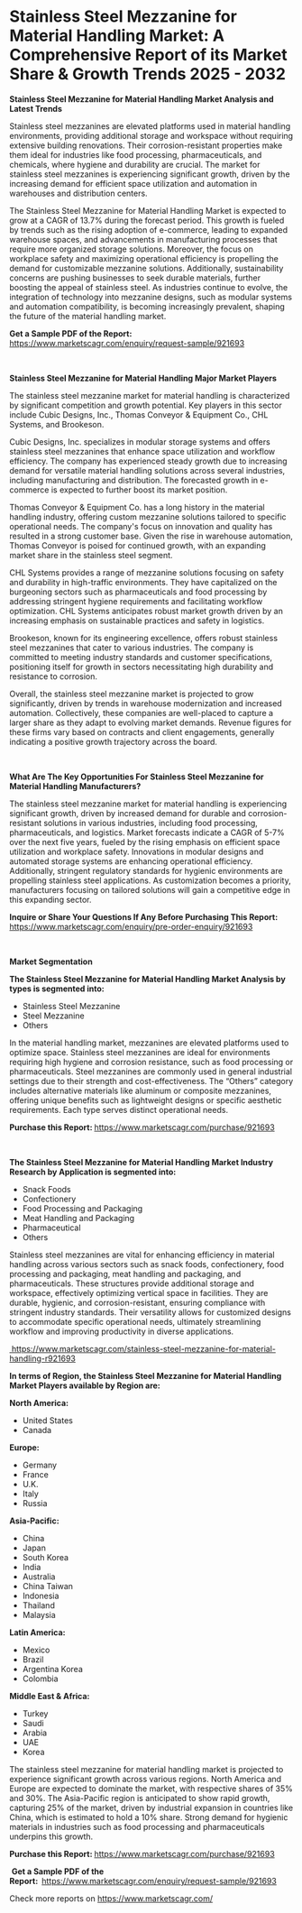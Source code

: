 <p><h1>Stainless Steel Mezzanine for Material Handling Market: A Comprehensive Report of its Market Share & Growth Trends 2025 - 2032</h1></p><p><strong>Stainless Steel Mezzanine for Material Handling Market Analysis and Latest Trends</strong></p>
<p><p>Stainless steel mezzanines are elevated platforms used in material handling environments, providing additional storage and workspace without requiring extensive building renovations. Their corrosion-resistant properties make them ideal for industries like food processing, pharmaceuticals, and chemicals, where hygiene and durability are crucial. The market for stainless steel mezzanines is experiencing significant growth, driven by the increasing demand for efficient space utilization and automation in warehouses and distribution centers.</p><p>The Stainless Steel Mezzanine for Material Handling Market is expected to grow at a CAGR of 13.7% during the forecast period. This growth is fueled by trends such as the rising adoption of e-commerce, leading to expanded warehouse spaces, and advancements in manufacturing processes that require more organized storage solutions. Moreover, the focus on workplace safety and maximizing operational efficiency is propelling the demand for customizable mezzanine solutions. Additionally, sustainability concerns are pushing businesses to seek durable materials, further boosting the appeal of stainless steel. As industries continue to evolve, the integration of technology into mezzanine designs, such as modular systems and automation compatibility, is becoming increasingly prevalent, shaping the future of the material handling market.</p></p>
<p><strong>Get a Sample PDF of the Report:&nbsp;</strong> <a href="https://www.marketscagr.com/enquiry/request-sample/921693?utm_campaign=2795&utm_medium=2&utm_source=Github&utm_content=ia&utm_term=07032025&utm_id=stainless-steel-mezzanine-for-material-handling">https://www.marketscagr.com/enquiry/request-sample/921693</a></p>
<p>&nbsp;</p>
<p><strong>Stainless Steel Mezzanine for Material Handling Major Market Players</strong></p>
<p><p>The stainless steel mezzanine market for material handling is characterized by significant competition and growth potential. Key players in this sector include Cubic Designs, Inc., Thomas Conveyor & Equipment Co., CHL Systems, and Brookeson.</p><p>Cubic Designs, Inc. specializes in modular storage systems and offers stainless steel mezzanines that enhance space utilization and workflow efficiency. The company has experienced steady growth due to increasing demand for versatile material handling solutions across several industries, including manufacturing and distribution. The forecasted growth in e-commerce is expected to further boost its market position.</p><p>Thomas Conveyor & Equipment Co. has a long history in the material handling industry, offering custom mezzanine solutions tailored to specific operational needs. The company's focus on innovation and quality has resulted in a strong customer base. Given the rise in warehouse automation, Thomas Conveyor is poised for continued growth, with an expanding market share in the stainless steel segment.</p><p>CHL Systems provides a range of mezzanine solutions focusing on safety and durability in high-traffic environments. They have capitalized on the burgeoning sectors such as pharmaceuticals and food processing by addressing stringent hygiene requirements and facilitating workflow optimization. CHL Systems anticipates robust market growth driven by an increasing emphasis on sustainable practices and safety in logistics.</p><p>Brookeson, known for its engineering excellence, offers robust stainless steel mezzanines that cater to various industries. The company is committed to meeting industry standards and customer specifications, positioning itself for growth in sectors necessitating high durability and resistance to corrosion.</p><p>Overall, the stainless steel mezzanine market is projected to grow significantly, driven by trends in warehouse modernization and increased automation. Collectively, these companies are well-placed to capture a larger share as they adapt to evolving market demands. Revenue figures for these firms vary based on contracts and client engagements, generally indicating a positive growth trajectory across the board.</p></p>
<p>&nbsp;</p>
<p><strong>What Are The Key Opportunities For Stainless Steel Mezzanine for Material Handling Manufacturers?</strong></p>
<p><p>The stainless steel mezzanine market for material handling is experiencing significant growth, driven by increased demand for durable and corrosion-resistant solutions in various industries, including food processing, pharmaceuticals, and logistics. Market forecasts indicate a CAGR of 5-7% over the next five years, fueled by the rising emphasis on efficient space utilization and workplace safety. Innovations in modular designs and automated storage systems are enhancing operational efficiency. Additionally, stringent regulatory standards for hygienic environments are propelling stainless steel applications. As customization becomes a priority, manufacturers focusing on tailored solutions will gain a competitive edge in this expanding sector.</p></p>
<p><strong>Inquire or Share Your Questions If Any Before Purchasing This Report:</strong> <a href="https://www.marketscagr.com/enquiry/pre-order-enquiry/921693?utm_campaign=2795&utm_medium=2&utm_source=Github&utm_content=ia&utm_term=07032025&utm_id=stainless-steel-mezzanine-for-material-handling">https://www.marketscagr.com/enquiry/pre-order-enquiry/921693</a></p>
<p>&nbsp;</p>
<p><strong>Market Segmentation</strong></p>
<p><strong>The Stainless Steel Mezzanine for Material Handling Market Analysis by types is segmented into:</strong></p>
<p><ul><li>Stainless Steel Mezzanine</li><li>Steel Mezzanine</li><li>Others</li></ul></p>
<p><p>In the material handling market, mezzanines are elevated platforms used to optimize space. Stainless steel mezzanines are ideal for environments requiring high hygiene and corrosion resistance, such as food processing or pharmaceuticals. Steel mezzanines are commonly used in general industrial settings due to their strength and cost-effectiveness. The “Others” category includes alternative materials like aluminum or composite mezzanines, offering unique benefits such as lightweight designs or specific aesthetic requirements. Each type serves distinct operational needs.</p></p>
<p><strong>Purchase this Report:&nbsp;</strong><a href="https://www.marketscagr.com/purchase/921693?utm_campaign=2795&utm_medium=2&utm_source=Github&utm_content=ia&utm_term=07032025&utm_id=stainless-steel-mezzanine-for-material-handling">https://www.marketscagr.com/purchase/921693</a></p>
<p>&nbsp;</p>
<p><strong>The Stainless Steel Mezzanine for Material Handling Market Industry Research by Application is segmented into:</strong></p>
<p><ul><li>Snack Foods</li><li>Confectionery</li><li>Food Processing and Packaging</li><li>Meat Handling and Packaging</li><li>Pharmaceutical</li><li>Others</li></ul></p>
<p><p>Stainless steel mezzanines are vital for enhancing efficiency in material handling across various sectors such as snack foods, confectionery, food processing and packaging, meat handling and packaging, and pharmaceuticals. These structures provide additional storage and workspace, effectively optimizing vertical space in facilities. They are durable, hygienic, and corrosion-resistant, ensuring compliance with stringent industry standards. Their versatility allows for customized designs to accommodate specific operational needs, ultimately streamlining workflow and improving productivity in diverse applications.</p></p>
<p><a href="https://www.marketscagr.com/stainless-steel-mezzanine-for-material-handling-r921693?utm_campaign=2795&utm_medium=2&utm_source=Github&utm_content=ia&utm_term=07032025&utm_id=stainless-steel-mezzanine-for-material-handling">&nbsp;https://www.marketscagr.com/stainless-steel-mezzanine-for-material-handling-r921693</a></p>
<p><strong>In terms of Region, the Stainless Steel Mezzanine for Material Handling Market Players available by Region are:</strong></p>
<p>
    <p> <strong> North America: </strong>
        <ul>
            <li>United States</li>
            <li>Canada</li>
        </ul>
        </p> 
    <p> <strong> Europe: </strong>
        <ul>
            <li>Germany</li>
            <li>France</li>
            <li>U.K.</li>
            <li>Italy</li>
            <li>Russia</li>
        </ul>
        </p> 
    <p> <strong> Asia-Pacific: </strong>
        <ul>
            <li>China</li>
            <li>Japan</li>
            <li>South Korea</li>
            <li>India</li>
            <li>Australia</li>
            <li>China Taiwan</li>
            <li>Indonesia</li>
            <li>Thailand</li>
            <li>Malaysia</li>
        </ul>
        </p> 
    <p> <strong> Latin America: </strong>
        <ul>
            <li>Mexico</li>
            <li>Brazil</li>
            <li>Argentina Korea</li>
            <li>Colombia</li>
        </ul>
        </p> 
    <p> <strong> Middle East & Africa: </strong>
        <ul>
            <li>Turkey</li>
            <li>Saudi</li>
            <li>Arabia</li>
            <li>UAE</li>
            <li>Korea</li>
        </ul>
    </p>
    </p>
<p><p>The stainless steel mezzanine for material handling market is projected to experience significant growth across various regions. North America and Europe are expected to dominate the market, with respective shares of 35% and 30%. The Asia-Pacific region is anticipated to show rapid growth, capturing 25% of the market, driven by industrial expansion in countries like China, which is estimated to hold a 10% share. Strong demand for hygienic materials in industries such as food processing and pharmaceuticals underpins this growth.</p></p>
<p><strong>Purchase this Report: </strong><a href="https://www.marketscagr.com/purchase/921693?utm_campaign=2795&utm_medium=2&utm_source=Github&utm_content=ia&utm_term=07032025&utm_id=stainless-steel-mezzanine-for-material-handling">https://www.marketscagr.com/purchase/921693</a></p>
<p>&nbsp;<strong>Get a Sample PDF of the Report:&nbsp;&nbsp;</strong><a href="https://www.marketscagr.com/enquiry/request-sample/921693?utm_campaign=2795&utm_medium=2&utm_source=Github&utm_content=ia&utm_term=07032025&utm_id=stainless-steel-mezzanine-for-material-handling">https://www.marketscagr.com/enquiry/request-sample/921693</a></p>
<p><strong></strong></p>
<p>Check more reports on <a href="https://www.marketscagr.com/?utm_campaign=2795&utm_medium=2&utm_source=Github&utm_content=ia&utm_term=07032025&utm_id=stainless-steel-mezzanine-for-material-handling">https://www.marketscagr.com/</a></p>